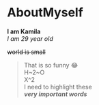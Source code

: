 # AboutMyself
**I am Kamila**  
*I am 29 year old*  

~~world is small~~  
  
> That is so funny 😂  
H~2~O  
X^2  
I need to highlight these   
***very important words***  


